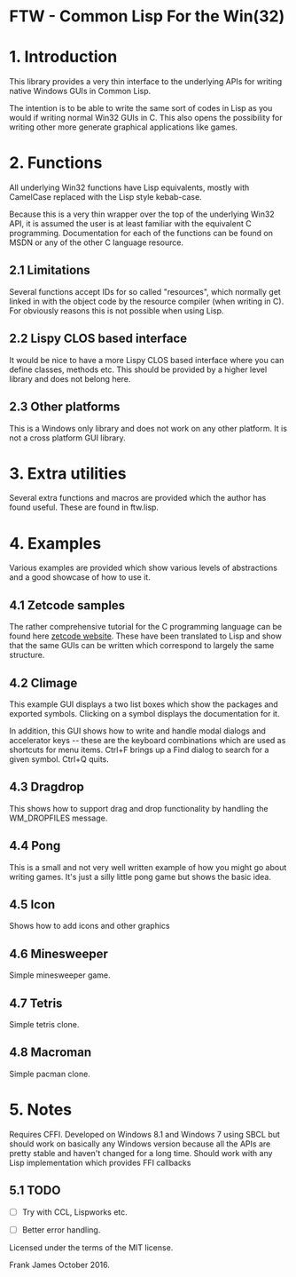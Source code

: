 
# FTW - Common Lisp For the Win(32) 

# 1. Introduction 
This library provides a very thin interface to the underlying
APIs for writing native Windows GUIs in Common Lisp.

The intention is to be able to write the same sort of codes in Lisp as you
would if writing normal Win32 GUIs in C. This also opens the possibility
for writing other more generate graphical applications like games.

# 2. Functions
All underlying Win32 functions have Lisp equivalents, mostly with CamelCase replaced with the Lisp style kebab-case.

Because this is a very thin wrapper over the top of the underlying Win32 API,
it is assumed the user is at least familiar with the equivalent C programming.
Documentation for each of the functions can be found on MSDN or any of
the other C language resource.

## 2.1 Limitations
Several functions accept IDs for so called "resources", which normally get linked
in with the object code by the resource compiler (when writing in C). For
obviously reasons this is not possible when using Lisp. 

## 2.2 Lispy CLOS based interface
It would be nice to have a more Lispy CLOS based interface where you
can define classes, methods etc. This should be provided by a higher level
library and does not belong here.

## 2.3 Other platforms
This is a Windows only library and does not work on any other platform.
It is not a cross platform GUI library.

# 3. Extra utilities
Several extra functions and macros are provided which the author has found useful.
These are found in ftw.lisp.

# 4. Examples
Various examples are provided which show various levels of abstractions and a
good showcase of how to use it.

## 4.1 Zetcode samples
The rather comprehensive tutorial for the C programming language can be
found here [zetcode website](http://zetcode.com/gui/winapi/).
These have been translated to Lisp and show that the same GUIs can be written
which correspond to largely the same structure.

## 4.2 Climage
This example GUI displays a two list boxes which show the packages and
exported symbols. Clicking on a symbol displays the documentation for it.

In addition, this GUI shows how to write and handle modal dialogs
and accelerator keys -- these are the keyboard combinations which
are used as shortcuts for menu items.
Ctrl+F brings up a Find dialog to search for a given symbol. Ctrl+Q quits.

## 4.3 Dragdrop
This shows how to support drag and drop functionality by handling the WM_DROPFILES message.

## 4.4 Pong
This is a small and not very well written example of how you might go about
writing games. It's just a silly little pong game but shows the basic idea.

## 4.5 Icon
Shows how to add icons and other graphics

## 4.6 Minesweeper
Simple minesweeper game.

## 4.7 Tetris
Simple tetris clone.

## 4.8 Macroman
Simple pacman clone.

# 5. Notes
Requires CFFI. Developed on Windows 8.1 and Windows 7 using SBCL 
but should work on basically any Windows version because all the APIs are 
pretty stable and haven't changed for a long time. 
Should work with any Lisp implementation which provides FFI callbacks

## 5.1 TODO
 - [ ] Try with CCL, Lispworks etc.
 - [ ] Better error handling.




Licensed under the terms of the MIT license.

Frank James
October 2016.





